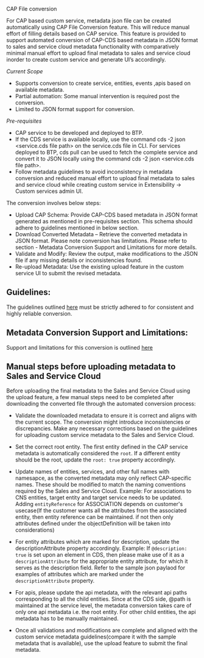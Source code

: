CAP File conversion

For CAP based custom service, metadata json file can be created automatically using CAP File Conversion feature.
This will reduce manual effort of filling details based on CAP service. This feature is provided to support automated conversion of CAP-CDS based metadata in JSON format to sales and service cloud metadata functionality with comparatively minimal manual effort to upload final metadata to sales and service cloud inorder to create custom service and generate UI’s accordingly.

_Current Scope_

- Supports conversion to create service, entities, events ,apis based on available metadata.
- Partial automation: Some manual intervention is required post the conversion.
- Limited to JSON format support for conversion.

_Pre-requisites_

- CAP service to be developed and deployed to BTP.
- If the CDS service is available locally, use the command cds -2 json <service.cds file path> on the service.cds file in CLI. For services deployed to BTP, cds pull <Service-URL> can be used to fetch the complete service and convert it to JSON locally using the command cds -2 json <service.cds file path>.
- Follow metadata guidelines to avoid inconsistency in metadata conversion and reduced manual effort to upload final metadata to sales and service cloud while creating custom service in Extensibility -> Custom services admin UI.


The conversion involves below steps:

- Upload CAP Schema: Provide CAP-CDS based metadata in JSON format generated as mentioned in pre-requisites section. This schema should adhere to guidelines mentioned in below section.
- Download Converted Metadata – Retrieve the converted metadata in JSON format. Please note conversion has limitations. Please refer to section - Metadata Conversion Support and Limitations for more details.
- Validate and Modify: Review the output, make modifications to the JSON file if any missing details or inconsistencies found.
- Re-upload Metadata: Use the existing upload feature in the custom service UI to submit the revised metadata.


## Guidelines:

The guidelines outlined [here](./GuidelinesConv.MD) must be strictly adhered to for consistent and highly reliable conversion.

## Metadata Conversion Support and Limitations:

Support and limitations for this conversion is outlined [here](./LimitationConv.md)


## Manual steps before uploading metadata to Sales and Service Cloud

Before uploading the final metadata to the Sales and Service Cloud using the upload feature, a few manual steps need to be completed after downloading the converted file through the automated conversion process:

- Validate the downloaded metadata to ensure it is correct and aligns with the current scope. The conversion might introduce inconsistencies or discrepancies. Make any necessary corrections based on the guidelines for uploading custom service metadata to the Sales and Service Cloud.  

- Set the correct root entity. The first entity defined in the CAP service metadata is automatically considered the `root`. If a different entity should be the root, update the `root: true` property accordingly.

- Update names of entities, services, and other full names with namesapce, as the converted metadata may only reflect CAP-specific names. These should be modified to match the naming conventions required by the Sales and Service Cloud. Example: For associations to CNS entities, target entity and target service needs to be updated. Adding `entityReference` for ASSOCIATION depends on customer's usecase(If the customer wants all the attributes from the associated entity, then entity reference can be maintained. if not then only attributes defined under the objectDefinition will be taken into considerations)
  
- For entity attributes which are marked for description, update the descriptionAttribute property accordingly.
  Example: If `@description: true` is set upon an element in CDS, then please make use of it as a `descriptionAttribute` for the appropriate entity attribute, for which it serves as the description field. Refer to the sample json paylaod for examples of attributes which are marked under the `descriptionAttribute` property.

- For apis, please update the api metadata, with the relevant api paths corresponding to all the child entities. Since at the CDS side, @path is maintained at the service level, the metadata conversion takes care of only one api metadata i.e. the root entity. For other child entities, the api metadata has to be manually maintained.
  
- Once all validations and modifications are complete and aligned with the custom service metadata guidelines(compare it with the sample metadata that is available), use the upload feature to submit the final metadata.


